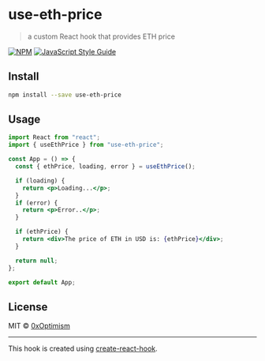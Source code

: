 # use-eth-price

> a custom React hook that provides ETH price

[![NPM](https://img.shields.io/npm/v/use-eth-price.svg)](https://www.npmjs.com/package/use-eth-price) [![JavaScript Style Guide](https://img.shields.io/badge/code_style-standard-brightgreen.svg)](https://standardjs.com)

## Install

```bash
npm install --save use-eth-price
```

## Usage

```jsx
import React from "react";
import { useEthPrice } from "use-eth-price";

const App = () => {
  const { ethPrice, loading, error } = useEthPrice();

  if (loading) {
    return <p>Loading...</p>;
  }
  if (error) {
    return <p>Error..</p>;
  }

  if (ethPrice) {
    return <div>The price of ETH in USD is: {ethPrice}</div>;
  }

  return null;
};

export default App;
```

## License

MIT © [0xOptimism](https://github.com/0xOptimism)

---

This hook is created using [create-react-hook](https://github.com/hermanya/create-react-hook).
